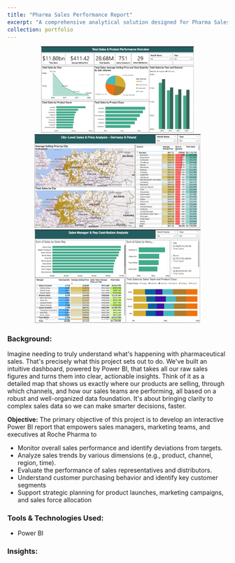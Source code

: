 ```yaml
---
title: "Pharma Sales Performance Report"
excerpt: "A comprehensive analytical solution designed for Pharma Sales Data. It's built on a robust star-schema data model that integrates sales transactions with key dimensions like product, channel, geography, and sales force. It utilizes Power BI to transform raw sales figures into actionable insights for strategic decision-making..<br/><img src='/images/PharmaCover.png'>"
collection: portfolio
---
```


<p align="center">
  <img src="/images/PharmaCover1.png" width="350px" style="display: inline-block;">
  <img src="/images/PharmaCover2.png" width="380px" style="display: inline-block;">
   <img src="/images/PharmaCover3.png" width="380px" style="display: inline-block;">
</p>


### Background:
Imagine needing to truly understand what's happening with pharmaceutical sales. That's precisely what this project sets out to do. We've built an intuitive dashboard, powered by Power BI, that takes all our raw sales figures and turns them into clear, actionable insights. Think of it as a detailed map that shows us exactly where our products are selling, through which channels, and how our sales teams are performing, all based on a robust and well-organized data foundation. It's about bringing clarity to complex sales data so we can make smarter decisions, faster.

**Objective:** The primary objective of this project is to develop an interactive Power BI report that empowers sales managers, marketing teams, and executives at Roche Pharma to

- Monitor overall sales performance and identify deviations from targets.
- Analyze sales trends by various dimensions (e.g., product, channel, region, time).
- Evaluate the performance of sales representatives and distributors.
- Understand customer purchasing behavior and identify key customer segments
- Support strategic planning for product launches, marketing campaigns, and sales force allocation

###  Tools & Technologies Used:
- Power BI

### Insights:



